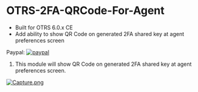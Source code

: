 # OTRS-2FA-QRCode-For-Agent  
- Built for OTRS 6.0.x CE  
- Add ability to show QR Code on generated 2FA shared key at agent preferences screen

Paypal: [![paypal](https://www.paypalobjects.com/en_US/i/btn/btn_donateCC_LG.gif)](https://paypal.me/MohdAzfar?locale.x=en_US)       

1. This module will show QR Code on generated 2FA shared key at agent preferences screen.  
  

[![Capture.png](https://i.postimg.cc/jjRj3jJv/Capture.png)](https://postimg.cc/mP6RtBjF)  



  